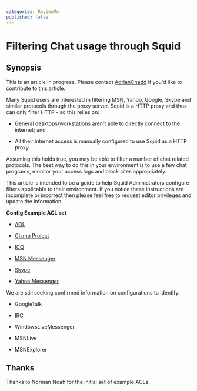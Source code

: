 ```yaml
---
categories: ReviewMe
published: false
---
```

# Filtering Chat usage through Squid

## Synopsis

This is an article in progress. Please contact
[AdrianChadd](/AdrianChadd)
if you'd like to contribute to this article.

Many Squid users are interested in filtering MSN, Yahoo, Google, Skype
and similar protocols through the proxy server. Squid is a HTTP proxy
and thus can only filter HTTP - so this relies on:

  - General desktops/workstations aren't able to directly connect to the
    internet; and

  - All their internet access is manually configured to use Squid as a
    HTTP proxy.

Assuming this holds true, you may be able to filter a number of chat
related protocols. The best way to do this in your environment is to use
a few chat programs, monitor your access logs and block sites
appropriately.

This article is intended to be a guide to help Squid Administrators
configure filters applicable to their environment. If you notice these
instructions are incomplete or incorrect then please feel free to
request editor privileges and update the information.

**Config Example ACL set**

  - [AOL](/ConfigExamples/Chat/Aol)

  - [Gizmo
    Project](/ConfigExamples/Chat/Gizmo)

  - [ICQ](/ConfigExamples/Chat/Icq)

  - [MSN
    Messenger](/ConfigExamples/Chat/MsnMessenger)

  - [Skype](/ConfigExamples/Chat/Skype)

  - [Yahoo\!Messenger](/ConfigExamples/Chat/YahooMessenger)

We are still seeking confirmed information on configurations to
identify:

  - GoogleTalk

  - IRC

  - WindowsLiveMessenger

  - MSNLive

  - MSNExplorer

## Thanks

Thanks to Norman Noah for the initial set of example ACLs.


